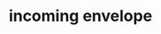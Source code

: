 ---
layout: smileys&emotion
title: incoming envelope
emoji: incoming_envelope
permalink: 📨.html
image: assets/img/3moji/incoming_envelope.png
---